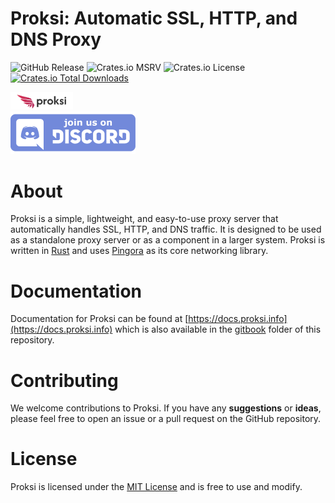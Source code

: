 # Proksi: Automatic SSL, HTTP, and DNS Proxy

![GitHub Release](https://img.shields.io/github/v/release/luizfonseca/proksi?style=for-the-badge)
![Crates.io MSRV](https://img.shields.io/crates/msrv/proksi?style=for-the-badge)
![Crates.io License](https://img.shields.io/crates/l/proksi?style=for-the-badge)
[![Crates.io Total Downloads](https://img.shields.io/crates/d/proksi?style=for-the-badge)](https://crates.io/crates/proksi)


<img src="./assets/crabbylogoproksi.png" alt="logo" width="100"/>
<br/>
<img src="./assets/discord.png" alt="discord-logo" width="200"/>



# About

Proksi is a simple, lightweight, and easy-to-use proxy server that automatically handles SSL, HTTP, and DNS traffic. It is designed to be used as a standalone proxy server or as a component in a larger system. Proksi is written in [Rust](https://www.rust-lang.org/) and uses [Pingora](https://github.com/cloudflare/pingora) as its core networking library.


# Documentation
Documentation for Proksi can be found at [https://docs.proksi.info](https://docs.proksi.info) which is also available in the [gitbook](./gitbook/)  folder of this repository.


# Contributing
We welcome contributions to Proksi. If you have any **suggestions** or **ideas**, please feel free to open an issue or a pull request on the GitHub repository.

# License
Proksi is licensed under the [MIT License](https://github.com/luizfonseca/proksi/blob/main/LICENSE) and is free to use and modify.




